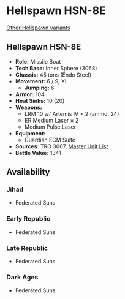 # Hellspawn HSN-8E

[Other Hellspawn variants](../hellspawn.md)

## Hellspawn HSN-8E
- **Role:** Missile Boat
- **Tech Base:** Inner Sphere (3068)
- **Chassis:** 45 tons (Endo Steel)
- **Movement:** 6 / 9, XL
  - **Jumping:** 6
- **Armor:** 104
- **Heat Sinks:** 10 (20)
- **Weapons:**
  - LRM 10 w/ Artemis IV × 2 (ammo: 24)
  - ER Medium Laser × 2
  - Medium Pulse Laser
- **Equipment:**
  - Guardian ECM Suite
- **Sources:** TRO 3067, [Master Unit List](http://masterunitlist.info/Unit/Details/4308/hellspawn-hsn-8e)
- **Battle Value:** 1341

## Availability

### Jihad
- Federated Suns

### Early Republic
- Federated Suns

### Late Republic
- Federated Suns

### Dark Ages
- Federated Suns

